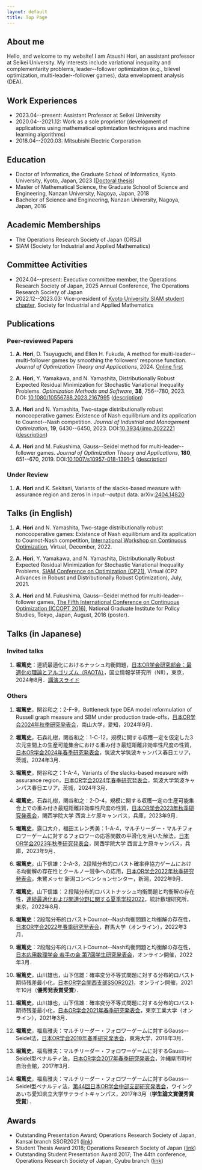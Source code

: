 ```yaml
---
layout: default
title: Top Page
---
```


## About me

Hello, and welcome to my website!
I am Atsushi Hori, an assistant professor at Seikei University.
My interests include variational inequality and complementarity problems, leader--follower optimization (e.g., bilevel optimization, multi-leader--follower games), data envelopment analysis (DEA).

<!--
My passion for optimization was sparked during my undergraduate studies at Nanzan University, where I had the privilege of studying under the guidance of Professor Masao Fukushima.
After receiving my Bachelor's and Master's degrees, I decided to take a detour and work as a software engineer for two years, which was a great learning experience but also a stark contrast to the optimization field.
Eventually, I decided to return to my roots and enrolled in the Ph.D. program at Kyoto University, where I am now supervised by Professor Nobuo Yamashita.

Although I now reside in the beautiful city of Kyoto, I am still in contact with my professors at Nanzan University, who continue to provide me with valuable advice and guidance.
I also have the opportunity to participate in online seminars on operations research, which I greatly appreciate.
All in all, I am grateful for the support and guidance of my mentors, both past and present.
-->

## Work Experiences

- 2023.04--present: Assistant Professor at Seikei University
- 2020.04--2021.12: Work as a sole proprietor (development of applications using mathematical optimization techniques and machine learning algorithms) 
- 2018.04--2020.03: Mitsubishi Electric Corporation

## Education

- Doctor of Informatics, the Graduate School of Informatics, Kyoto University, Kyoto, Japan, 2023 ([Doctoral thesis](https://repository.kulib.kyoto-u.ac.jp/dspace/handle/2433/283860))
- Master of Mathematical Science, the Graduate School of Science and Engineering, Nanzan University, Nagoya, Japan, 2018
- Bachelor of Science and Engineering, Nanzan University, Nagoya, Japan, 2016

## Academic Memberships

- The Operations Research Society of Japan (ORSJ)
- SIAM (Society for Industrial and Applied Mathematics)

## Committee Activities

- 2024.04--present: Executive committee member, the Operations Research Society of Japan, 2025 Annual Conference, The Operations Research Society of Japan
- 2022.12--2023.03: Vice-president of [Kyoto University SIAM student chapter](https://sites.google.com/view/siam-sc-kyoto/home), Society for Industrial and Applied Mathematics

## Publications

### Peer-reviewed Papers

1. **A. Hori**, D. Tsuyuguchi, and Ellen H. Fukuda, A method for multi-leader--multi-follower games by smoothing the followers' response function. _Journal of Optimization Theory and Applications_, 2024. [Online first](https://link.springer.com/article/10.1007/s10957-024-02506-2)

1. **A. Hori**, Y. Yamakawa, and N. Yamashita, Distributionally Robust Expected Residual Minimization for Stochastic Variational Inequality Problems. _Optimization Methods and Software_, **38**, 756--780, 2023. DOI: [10.1080/10556788.2023.2167995](https://doi.org/10.1080/10556788.2023.2167995) ([description](./drerm_svi.html))

1. **A. Hori** and N. Yamashita, Two-stage distributionally robust noncooperative games: Existence of Nash equilibrium and its application to Cournot--Nash competition. _Journal of Industrial and Management Optimization_, **19**, 6430--6450, 2023. DOI:[10.3934/jimo.2022221](https://doi.org/10.3934/jimo.2022221) ([description](./tsnashgame.html))

1. **A. Hori** and M. Fukushima, Gauss--Seidel method for multi-leader--follower games. _Journal of Optimization Theory and Applications_, **180**, 651--670, 2019. DOI:[10.1007/s10957-018-1391-5](https://doi.org/10.1007/s10957-018-1391-5) ([description](./mlfgame.html))

### Under Review

1. **A. Hori** and K. Sekitani, Variants of the slacks-based measure with assurance region and zeros in input--output data. arXiv:[2404.14820](https://arxiv.org/abs/2404.14820)

## Talks (in English)

1. **A. Hori** and N. Yamashita, Two-stage distributionally robust noncooperative games: Existence of Nash equilibrium and its application to Cournot-Nash competition, [International Workshop on Continuous Optimization](http://www.opt.c.titech.ac.jp/DecemberWorkshop/index.html), Virtual, December, 2022.

2. **A. Hori**, Y. Yamakawa, and N. Yamashita, Distributionally Robust Expected Residual Minimization for Stochastic Variational Inequality Problems, [SIAM Conference on Optimization (OP21)](https://www.siam.org/conferences/cm/conference/op21), Virtual (CP2 Advances in Robust and Distributionally Robust Optimization), July, 2021.

3. **A. Hori** and M. Fukushima, Gauss--Seidel method for multi-leader--follower games, [The Fifth International Conference on Continuous Optimization (ICCOPT 2016)](http://www.iccopt2016.tokyo/), National Graduate Institute for Policy Studies, Tokyo, Japan, August, 2016 (poster).

## Talks (in Japanese)

### Invited talks

1. **堀篤史**：連続最適化におけるナッシュ均衡問題，[日本OR学会研究部会：最適化の理論とアルゴリズム（RAOTA）](https://orsj.org/raota/#raota7)，国立情報学研究所（NII），東京，2024年8月．[講演スライド](https://www.docswell.com/s/5848415/Z7RYQD-2024-08-05-112934)

### Others

1. **堀篤史**，関谷和之：2-F-9，Bottleneck type DEA model reformulation of Russell graph measure and SBM under production trade-offs，[日本OR学会2024年秋季研究発表会](https://orsj.org/nc2024f/)，南山大学，愛知，2024年9月．

1. **堀篤史**，石森礼樹，関谷和之：1-C-12，規模に関する収穫一定を仮定した3次元空間上の生産可能集合における重み付き最短距離非効率性尺度の性質，[日本OR学会2024年春季研究発表会](https://orsj.org/nc2024s/)，筑波大学筑波キャンパス春日エリア，茨城，2024年3月．

1. **堀篤史**，関谷和之：1-A-4，Variants of the slacks-based measure with assurance region，[日本OR学会2024年春季研究発表会](https://orsj.org/nc2024s/)，筑波大学筑波キャンパス春日エリア，茨城，2024年3月．

1. **堀篤史**，石森礼樹，関谷和之：2-D-4，規模に関する収穫一定の生産可能集合上での重み付き最短距離非効率性尺度の性質，[日本OR学会2023年秋季研究発表会](https://orsj.org/nc2023f/)，関西学院大学 西宮上ケ原キャンパス，兵庫，2023年9月．

1. **堀篤史**，露口大介，福田エレン秀美：1-A-4，マルチリーダー・マルチフォロワーゲームに対するフォロワーの応答関数の平滑化を用いた解法，[日本OR学会2023年秋季研究発表会](https://orsj.org/nc2023f/)，関西学院大学 西宮上ケ原キャンパス，兵庫，2023年9月．

1. **堀篤史**，山下信雄：2-A-3，2段階分布的ロバスト確率非協力ゲームにおける均衡解の存在性とクールノー競争への応用，[日本OR学会2022年秋季研究発表会](https://orsj.org/nc2022f/)，朱鷺メッセ 新潟コンベンションセンター，新潟，2022年9月．

2. **堀篤史**，山下信雄：２段階分布的ロバストナッシュ均衡問題と均衡解の存在性，[連続最適化および関連分野に関する夏季学校2022](https://www.ism.ac.jp/~mirai/sscoke/2022/)，統計数理研究所，東京，2022年8月．

3. **堀篤史**：2段階分布的ロバストCournot--Nash均衡問題と均衡解の存在性，[日本OR学会2022年春季研究発表会](https://www.orsj.org/nc2022s/)，群馬大学（オンライン），2022年3月．

4. **堀篤史**：2段階分布的ロバストCournot--Nash均衡問題と均衡解の存在性，[日本応用数理学会 若手の会 第7回学生研究発表会](http://wakate.jsiam.org/?p=68)，オンライン開催，2022年3月．

5. **堀篤史**，山川雄也，山下信雄：確率変分不等式問題に対する分布的ロバスト期待残差最小化，[日本OR学会関西支部SSOR2021](https://orsj.org/kansai/2021/10/05/2021%e5%b9%b4%e5%ba%a6%e9%96%a2%e8%a5%bf%e6%94%af%e9%83%a8ssor/)，オンライン開催，2021年10月（**優秀発表賞受賞**）．

6. **堀篤史**，山川雄也，山下信雄：確率変分不等式問題に対する分布的ロバスト期待残差最小化，[日本OR学会2021年春季研究発表会](https://www.orsj.or.jp/nc/2021s/)，東京工業大学（オンライン），2021年3月．

7. **堀篤史**，福島雅夫：マルチリーダー・フォロワーゲームに対するGauss--Seidel法，[日本OR学会2018年春季研究発表会](http://www.orsj.or.jp/~nc2018s/)，東海大学，2018年3月．

8. **堀篤史**，福島雅夫：マルチリーダー・フォロワーゲームに対するGauss--Seidel型ペナルティ法，[日本OR学会2017年春季研究発表会](https://www.orsj.or.jp/~nc2017s/)，沖縄県市町村自治会館，2017年3月．

9. **堀篤史**，福島雅夫：マルチリーダー・フォロワーゲームに対するGauss--Seidel型ペナルティ法，[第44回日本OR学会中部支部研究発表会](http://www.orsj.or.jp/chubu/?p=2708)，ウインクあいち愛知県立大学サテライトキャンパス，2017年3月（**学生論文賞優秀賞受賞**）．


## Awards

- Outstanding Presentation Award; Operations Research Society of Japan, Kansai branch SSOR2021 ([link](https://orsj.org/kansai/2021/10/22/%e6%97%a5%e6%9c%acor%e5%ad%a6%e4%bc%9a-%e9%96%a2%e8%a5%bf%e6%94%af%e9%83%a8-2021-%e5%b9%b4%e5%ba%a6%e8%8b%a5%e6%89%8b%e7%a0%94%e7%a9%b6%e7%99%ba%e8%a1%a8%e4%bc%9a-%e5%84%aa%e7%a7%80%e7%99%ba%e8%a1%a8/))
- Student Thesis Award 2018; Operations Research Society of Japan ([link](http://www.orsj.or.jp/whatisor/award6.html))
- Outstanding Student Presentation Award 2017; The 44th conference, Operations Research Society of Japan, Cyubu branch ([link](http://www.orsj.or.jp/chubu/?p=2708))
